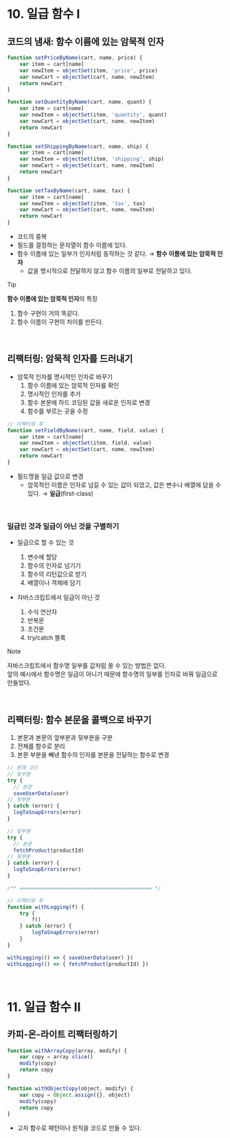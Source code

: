# 10. 일급 함수 Ⅰ

## 코드의 냄새: 함수 이름에 있는 암묵적 인자
```js
function setPriceByName(cart, name, price) {
    var item = cart[name]
    var newItem = objectSet(item, 'price', price)
    var newCart = objectSet(cart, name, newItem)
    return newCart
}

function setQuantityByName(cart, name, quant) {
    var item = cart[name]
    var newItem = objectSet(item, 'quantity', quant)
    var newCart = objectSet(cart, name, newItem)
    return newCart
}

function setShippingByName(cart, name, ship) {
    var item = cart[name]
    var newItem = objectSet(item, 'shipping', ship)
    var newCart = objectSet(cart, name, newItem)
    return newCart
}

function setTaxByName(cart, name, tax) {
    var item = cart[name]
    var newItem = objectSet(item, 'tax', tax)
    var newCart = objectSet(cart, name, newItem)
    return newCart
}
```

- 코드의 중복
- 필드를 결정하는 문자열이 함수 이름에 있다.
- 함수 이름에 있는 일부가 인자처럼 동작하는 것 같다. → **함수 이름에 있는 암묵적 인자**
  - 값을 명시적으로 전달하지 않고 함수 이름의 일부로 전달하고 있다.

> [!TIP]  
> **함수 이름에 있는 암묵적 인자**의 특징
>   1. 함수 구현이 거의 똑같다.
>   2. 함수 이름이 구현의 차이를 만든다.

&nbsp;

## 리팩터링: 암묵적 인자를 드러내기

- 암묵적 인자를 명시적인 인자로 바꾸기
  1. 함수 이름에 있는 암묵적 인자를 확인
  2. 명시적인 인자를 추가
  3. 함수 본문에 하드 코딩된 값을 새로운 인자로 변경
  4. 함수를 부르는 곳을 수정

```js
// 리팩터링 후
function setFieldByName(cart, name, field, value) {
    var item = cart[name]
    var newItem = objectSet(item, field, value)
    var newCart = objectSet(cart, name, newItem)
    return newCart
}
```
- 필드명을 일급 값으로 변경
  - 암묵적인 이름은 인자로 넘길 수 있는 값이 되었고, 값은 변수나 배열에 담을 수 있다. → **일급**(first-class)

&nbsp;

### 일급인 것과 일급이 아닌 것을 구별하기
- 일급으로 할 수 있는 것
  1. 변수에 할당
  2. 함수의 인자로 넘기기
  3. 함수의 리턴값으로 받기
  4. 배열이나 객체에 담기

- 자바스크립트에서 일급이 아닌 것
  1. 수식 연산자
  2. 반복문
  3. 조건문
  4. try/catch 블록

> [!NOTE]  
> 자바스크립트에서 함수명 일부를 값처럼 쓸 수 있는 방법은 없다.  
> 앞의 예시에서 함수명은 일급이 아니기 때문에 함수명의 일부를 인자로 바꿔 일급으로 만들었다.

&nbsp;

## 리팩터링: 함수 본문을 콜백으로 바꾸기

1. 본문과 본문의 앞부분과 뒷부분을 구분
2. 전체를 함수로 분리
3. 본문 부분을 빼낸 함수의 인자를 본문을 전달하는 함수로 변경

```js
// 원래 코드
// 앞부분
try {
  // 본문
  saveUserData(user)
// 뒷부분
} catch (error) {
  logToSnapErrors(error)
}

// 앞부분
try {
  // 본문
  fetchProduct(productId)
// 뒷부분
} catch (error) {
  logToSnapErrors(error)
}

/** =========================================== */

// 리팩터링 후
function withLogging(f) {
    try {
        f()
    } catch (error) {
        logToSnapErrors(error)
    }
}

withLogging(() => { saveUserData(user) })
withLogging(() => { fetchProduct(productId) })
```

&nbsp;

# 11. 일급 함수 Ⅱ

## 카피-온-라이트 리팩터링하기

```js
function withArrayCopy(array, modify) {
    var copy = array.slice()
    modify(copy)
    return copy
}

function withObjectCopy(object, modify) {
    var copy = Object.assign({}, object)
    modify(copy)
    return copy
}
```

- 고차 함수로 패턴이나 원칙을 코드로 만들 수 있다.